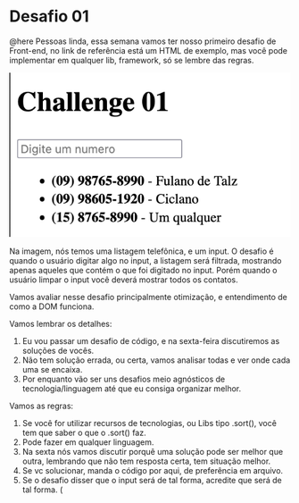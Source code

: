 # Desafio 01

@here Pessoas linda, essa semana vamos ter nosso primeiro desafio de Front-end, no link de referência está um HTML de exemplo, mas você pode implementar em qualquer lib, framework, só se lembre das regras.

![](images/screen-01.png)

Na imagem, nós temos uma listagem telefônica, e um input. O desafio é quando o usuário digitar algo no input, a listagem será filtrada, mostrando apenas aqueles que contém o que foi digitado no input. Porém quando o usuário limpar o input você deverá mostrar todos os contatos.

Vamos avaliar nesse desafio principalmente otimização, e entendimento de como a DOM funciona.

Vamos lembrar os detalhes:
1. Eu vou passar um desafio de código, e na sexta-feira discutiremos as soluções de vocês.
2. Não tem solução errada, ou certa, vamos analisar todas e ver onde cada uma se encaixa.
3. Por enquanto vão ser uns desafios meio agnósticos de tecnologia/linguagem até que eu consiga organizar melhor.

Vamos as regras:
1. Se você for utilizar recursos de tecnologias, ou Libs tipo .sort(), você tem que saber o que o .sort() faz.
2. Pode fazer em qualquer linguagem.
3. Na sexta nós vamos discutir porquê uma solução pode ser melhor que outra, lembrando que não tem resposta certa, tem situação melhor.
4. Se vc solucionar, manda o código por aqui, de preferência em arquivo.
5. Se o desafio disser que o input será de tal forma, acredite que será de tal forma. (
